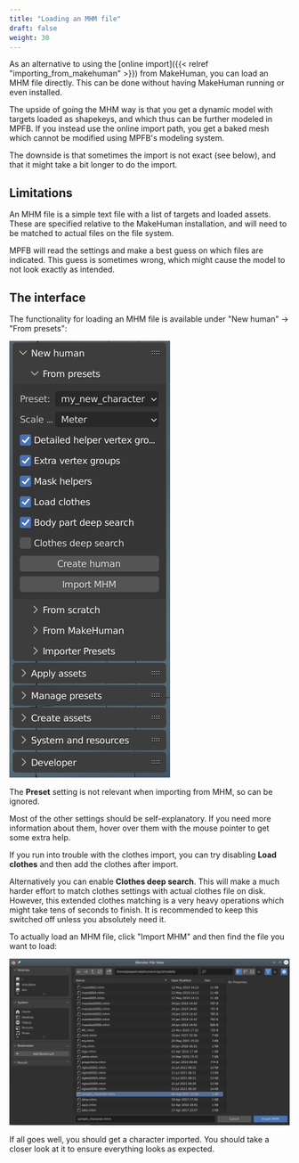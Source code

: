 ```yaml
---
title: "Loading an MHM file"
draft: false
weight: 30
---
```


As an alternative to using the [online import]({{< relref "importing_from_makehuman" >}}) from MakeHuman, you can load an MHM file directly. This can be done 
without having MakeHuman running or even installed.

The upside of going the MHM way is that you get a dynamic model with targets loaded as shapekeys, and which thus can be further modeled in MPFB. If you instead use
the online import path, you get a baked mesh which cannot be modified using MPFB's modeling system.

The downside is that sometimes the import is not exact (see below), and that it might take a bit longer to do the import.

## Limitations

An MHM file is a simple text file with a list of targets and loaded assets. These are specified relative to the MakeHuman installation, and will need to be
matched to actual files on the file system.

MPFB will read the settings and make a best guess on which files are indicated. This guess is sometimes wrong, which might cause the model to not look
exactly as intended.

## The interface

The functionality for loading an MHM file is available under "New human" -> "From presets":

![mhm_from_presets](mhm_from_presets.png)

The **Preset** setting is not relevant when importing from MHM, so can be ignored. 

Most of the other settings should be self-explanatory. If you need more information about them, hover over them with the mouse pointer to get some extra help.

If you run into trouble with the clothes import, you can try disabling **Load clothes** and then add the clothes after import.

Alternatively you can enable **Clothes deep search**. This will make a much harder effort to match clothes settings with actual clothes file on disk. However, this extended
clothes matching is a very heavy operations which might take tens of seconds to finish. It is recommended to keep this switched off unless you absolutely need it.

To actually load an MHM file, click "Import MHM" and then find the file you want to load:

![mhm_select_file](mhm_select_file.png)

If all goes well, you should get a character imported. You should take a closer look at it to ensure everything looks as expected.

